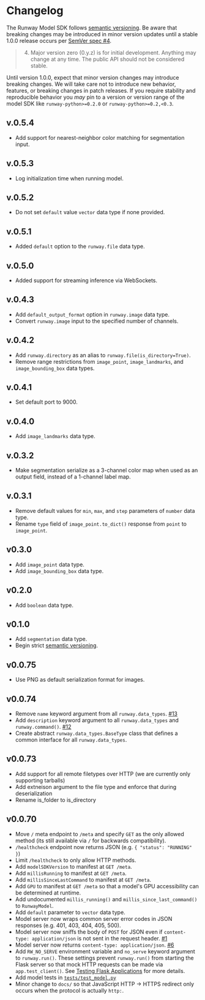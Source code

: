 # Changelog

The Runway Model SDK follows [semantic versioning](https://semver.org/). Be aware that breaking changes may be introduced in minor version updates until a stable 1.0.0 release occurs per [SemVer spec #4](https://semver.org/#spec-item-4).

> 4. Major version zero (0.y.z) is for initial development. Anything may change at any time. The public API should not be considered stable.

Until version 1.0.0, expect that minor version changes may introduce breaking changes. We will take care not to introduce new behavior, features, or breaking changes in patch releases. If you require stability and reproducible behavior you *may* pin to a version or version range of the model SDK like `runway-python>=0.2.0` or `runway-python>=0.2,<0.3`.

## v.0.5.4

- Add support for nearest-neighbor color matching for segmentation input.

## v.0.5.3

- Log initialization time when running model.

## v.0.5.2

- Do not set `default` value `vector` data type if none provided.

## v.0.5.1

- Added `default` option to the `runway.file` data type.

## v.0.5.0

- Added support for streaming inference via WebSockets.

## v.0.4.3

- Add `default_output_format` option in `runway.image` data type.
- Convert `runway.image` input to the specified number of channels.

## v.0.4.2

- Add `runway.directory` as an alias to `runway.file(is_directory=True)`.
- Remove range restrictions from `image_point`, `image_landmarks`, and `image_bounding_box` data types.

## v.0.4.1

- Set default port to 9000.

## v.0.4.0

- Add `image_landmarks` data type.

## v.0.3.2

- Make segmentation serialize as a 3-channel color map when used as an output field, instead of a 1-channel label map.

## v.0.3.1

- Remove default values for `min`, `max`, and `step` parameters of `number` data type.
- Rename `type` field of `image_point.to_dict()` response from `point` to `image_point`.

## v0.3.0

- Add `image_point` data type.
- Add `image_bounding_box` data type.

## v0.2.0

- Add `boolean` data type.

## v0.1.0

- Add `segmentation` data type.
- Begin strict [semantic versioning](https://semver.org/).

## v0.0.75

- Use PNG as default serialization format for images.

## v0.0.74

- Remove `name` keyword argument from all `runway.data_types`. [#13](https://github.com/runwayml/model-sdk/issues/13)
- Add `description` keyword argument to all `runway.data_types` and `runway.command()`. [#12](https://github.com/runwayml/model-sdk/issues/12)
- Create abstract `runway.data_types.BaseType` class that defines a common interface for all `runway.data_types`.

## v0.0.73

- Add support for all remote filetypes over HTTP (we are currently only supporting tarballs)
- Add extneison argument to the file type and enforce that during deserialization
- Rename is_folder to is_directory

## v0.0.70

- Move `/` meta endpoint to `/meta` and specify `GET` as the only allowed method (its still available via `/` for backwards compatibility).
- `/healthcheck` endpoint now returns JSON (e.g. `{ "status": "RUNNING" }`)
- Limit `/healthcheck` to only allow HTTP methods.
- Add `modelSDKVersion` to manifest at `GET /meta`.
- Add `millisRunning` to manifest at `GET /meta`.
- Add `millisSinceLastCommand` to manifest at `GET /meta`.
- Add `GPU` to manifest at `GET /meta` so that a model's GPU accessibility can be determined at runtime.
- Add undocumented `millis_running()` and `millis_since_last_command()` to `RunwayModel`.
- Add `default` parameter to `vector` data type.
- Model server now wraps common server error codes in JSON responses (e.g. 401, 403, 404, 405, 500).
- Model server now sniffs the body of `POST` for JSON even if `content-type: application/json` is not sent in the request header. [#1](https://github.com/runwayml/model-sdk/issues/1)
- Model server now returns `content-type: application/json`. [#6](https://github.com/runwayml/model-sdk/issues/6)
- Add `RW_NO_SERVE` environment variable and `no_serve` keyword argument to `runway.run()`. These settings prevent `runway.run()` from starting the Flask server so that mock HTTP requests can be made via `app.test_client()`. See [Testing Flask Applications](http://flask.pocoo.org/docs/1.0/testing/) for more details.
- Add model tests in [`tests/test_model.py`](tests/test_model.py)
- Minor change to `docs/` so that JavaScript HTTP -> HTTPS redirect only occurs when the protocol is actually `http:`.
